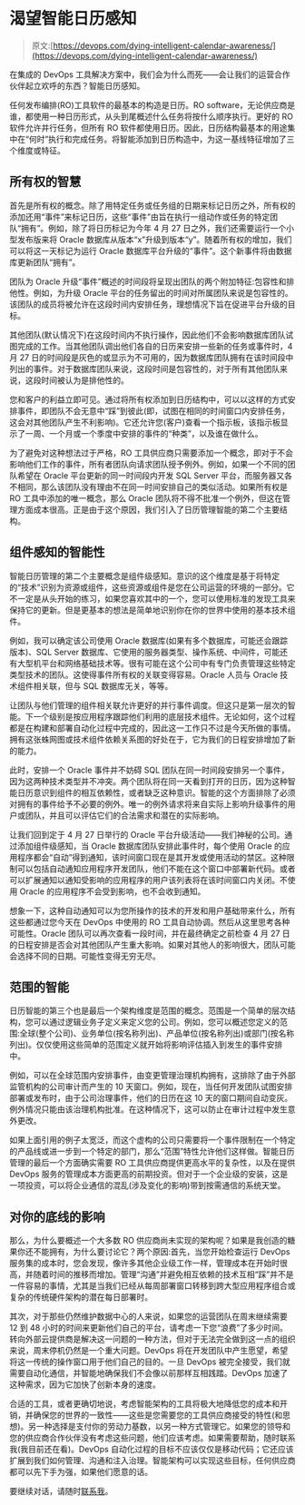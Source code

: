 # 渴望智能日历感知

> 原文:[https://devops.com/dying-intelligent-calendar-awareness/](https://devops.com/dying-intelligent-calendar-awareness/)

在集成的 DevOps 工具解决方案中，我们会为什么而死——会让我们的运营合作伙伴起立欢呼的东西？智能日历感知。

任何发布编排(RO)工具软件的最基本的构造是日历。RO software，无论供应商是谁，都使用一种日历形式，从头到尾概述什么任务将按什么顺序执行。更好的 RO 软件允许并行任务，但所有 RO 软件都使用日历。因此，日历结构最基本的用途集中在“何时”执行和完成任务。将智能添加到日历构造中，为这一基线特征增加了三个维度或特征。

## 所有权的智慧

首先是所有权的概念。除了用特定任务或任务组的日期来标记日历之外，所有权的添加还用“事件”来标记日历，这些“事件”由旨在执行一组动作或任务的特定团队“拥有”。例如，除了将日历标记为今年 4 月 27 日之外，我们还需要运行一个小型发布版来将 Oracle 数据库从版本“x”升级到版本“y”。随着所有权的增加，我们可以将这一天标记为运行 Oracle 数据库平台升级的“事件”。这个新事件将由数据库更新团队“拥有”。

团队为 Oracle 升级“事件”概述的时间段将呈现出团队的两个附加特征:包容性和排他性。例如，为升级 Oracle 平台的任务留出的时间对所属团队来说是包容性的。该团队的成员将被允许在这段时间内安排任务，理想情况下旨在促进平台升级的目标。

其他团队(默认情况下)在这段时间内不执行操作，因此他们不会影响数据库团队试图完成的工作。当其他团队调出他们各自的日历来安排一些新的任务或事件时，4 月 27 日的时间段是灰色的或显示为不可用的，因为数据库团队拥有在该时间段中列出的事件。对于数据库团队来说，这段时间是包容性的，对于所有其他团队来说，这段时间被认为是排他性的。

您和客户的利益立即可见。通过将所有权添加到日历结构中，可以以这样的方式安排事件，即团队不会无意中“踩”到彼此(即，试图在相同的时间窗口内安排任务，这会对其他团队产生不利影响)。它还允许您(客户)查看一个指示板，该指示板显示了一周、一个月或一个季度中安排的事件的“种类”，以及谁在做什么。

为了避免对这种想法过于严格，RO 工具供应商只需要添加一个概念，即对于不会影响他们工作的事件，所有者团队向请求团队授予例外。例如，如果一个不同的团队希望在 Oracle 平台更新的同一时间段内开发 SQL Server 平台，而服务器又各不相同，那么该团队没有理由不在同一时间安排自己的类似活动。如果所有权是 RO 工具中添加的唯一概念，那么 Oracle 团队将不得不批准一个例外，但这在管理方面成本很高。正是由于这个原因，我们引入了日历管理智能的第二个主要结构。

## 组件感知的智能性

智能日历管理的第二个主要概念是组件级感知。意识的这个维度是基于将特定的“技术”识别为资源或组件，这些资源或组件是您在公司运营的环境的一部分。它不一定是从头开始的练习，如果您喜欢其中的一个，您可以使用标准的发现工具来保持它的更新。但是更基本的想法是简单地识别你在你的世界中使用的基本技术组件。

例如，我可以确定该公司使用 Oracle 数据库(如果有多个数据库，可能还会跟踪版本)、SQL Server 数据库、它使用的服务器类型、操作系统、中间件，可能还有大型机平台和网络基础技术等。很有可能在这个公司中有专门负责管理这些特定类型技术的团队。这使得事件所有权的关联变得容易。Oracle 人员与 Oracle 技术组件相关联，但与 SQL 数据库无关，等等。

让团队与他们管理的组件相关联允许更好的并行事件调度。但这只是第一层次的智能。下一个级别是按应用程序跟踪他们利用的底层技术组件。无论如何，这个过程都是在构建和部署自动化过程中完成的，因此这一工作只不过是今天所做的事情。拥有这张蛛网图或技术组件依赖关系图的好处在于，它为我们的日程安排增加了新的能力。

此时，安排一个 Oracle 事件并不妨碍 SQL 团队在同一时间段安排另一个事件，因为这两种技术类型并不冲突。两个团队将在同一天看到打开的日历，因为这种智能日历意识到组件的相互依赖性，或者缺乏这种意识。智能的这个方面排除了必须对拥有的事件给予不必要的例外。唯一的例外请求将来自实际上影响升级事件的用户或团队，并且可以评估它们的合法需求和潜在的实际影响。

让我们回到定于 4 月 27 日举行的 Oracle 平台升级活动——我们神秘的公司。通过添加组件级感知，当 Oracle 数据库团队安排此事件时，每个使用 Oracle 的应用程序都会“自动”得到通知，该时间窗口现在是其开发或使用活动的禁区。这种限制可以包括自动通知应用程序开发团队，他们不能在这个窗口中部署新代码。或者可以扩展通知以通知受影响的应用程序的用户该列表将在该时间窗口内关闭。不使用 Oracle 的应用程序不会受到影响，也不会收到通知。

想象一下，这种自动通知可以为您所操作的技术的开发和用户基础带来什么，所有这些都通过您今天在 DevOps 中使用的 RO 工具自动协调。然后从这里思考各种可能性。Oracle 团队可以再次查看一段时间，并在最终确定之前检查 4 月 27 日的日程安排是否会对其他团队产生重大影响。如果对其他人的影响很大，团队可能会选择不同的日期。可能性变得无穷无尽。

## 范围的智能

日历智能的第三个也是最后一个架构维度是范围的概念。范围是一个简单的层次结构，您可以通过逻辑业务子定义来定义您的公司。例如，您可以概述您定义的范围:全球(整个公司)、业务单位(按名称列出)、产品单位(按名称列出)或部门(按名称列出)。仅仅使用这些简单的范围定义就开始将影响评估插入到发生的事件安排中。

例如，可以在全球范围内安排事件，由变更管理治理机构拥有，这排除了由于外部监管机构的公司审计而产生的 10 天窗口。例如，现在，当任何开发团队试图安排部署或发布时，由于公司治理事件，他们的日历在这 10 天的窗口期间自动变灰。例外情况只能由该治理机构批准。在这种情况下，这可以防止在审计过程中发生意外更改。

如果上面引用的例子太宽泛，而这个虚构的公司只需要将一个事件限制在一个特定的产品线或进一步到一个特定的部门，那么“范围”特性允许他们这样做。智能日历管理的最后一个方面确实需要 RO 工具供应商提供更高水平的复杂性，以及在提供 DevOps 服务的管理成本方面更高的前期投资。但对于一个企业级的安装，这是一项投资，可以将企业通信的混乱(涉及变化的影响)带到按需通信的系统天堂。

## 对你的底线的影响

那么，为什么要概述一个大多数 RO 供应商尚未实现的架构呢？如果是我创造的糖果你还不能拥有，为什么要讨论它？两个原因:首先，当您开始检查运行 DevOps 服务集的成本时，您会发现，像许多其他企业级工作一样，管理成本在开始时很高，并随着时间的推移而增加。管理“沟通”并避免相互依赖的技术互相“踩”并不是一件容易的事情，尤其是当我们已经从每周部署窗口转移到跨大型应用程序组合或复杂的传统硬件架构的潜在每日部署时。

其次，对于那些仍然维护数据中心的人来说，如果您的运营团队在周末继续需要 12 到 48 小时的时间来更新他们自己的平台，请考虑一下您“浪费”了多少时间。转向外部云提供商是解决这一问题的一种方法，但对于无法完全做到这一点的组织来说，周末停机仍然是一个重大问题。DevOps 将在开发团队中产生愿望，希望将这一传统的操作窗口用于他们自己的目的。一旦 DevOps 被完全接受，我们就需要自动化通信，并智能地确保我们不会像以前那样互相践踏。DevOps 加速了这种需求，因为它加快了创新本身的速度。

合适的工具，或者更确切地说，考虑智能架构的工具将极大地降低您的成本和开销，并确保您的世界的一致性——这些是您需要您的工具供应商接受的特性(和思想)。另一种选择是支付你的劳动力基数，以另一种方式管理它。如果您的领导和您的供应商合作伙伴没有考虑这些问题，他们应该考虑。如果需要帮助，随时联系我(我目前还在看)。DevOps 自动化过程的目标不应该仅仅是移动代码；它还应该扩展到我们如何管理、沟通和注入治理。智能架构可以实现这些目标，任何供应商都可以先下手为强，如果他们愿意的话。

要继续对话，请随时[联系我](http://kristian.nelson@hotmail.com)。